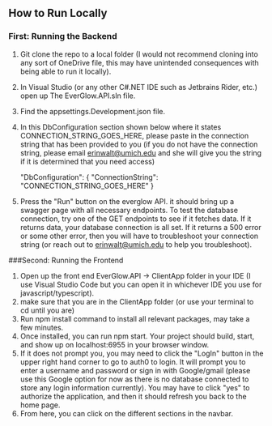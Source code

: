 ## How to Run Locally
### First: Running the Backend
1. Git clone the repo to a local folder (I would not recommend cloning into any sort of OneDrive file, this may have unintended consequences with being able to run it locally).
2. In Visual Studio (or any other C#.NET IDE such as Jetbrains Rider, etc.) open up The EverGlow.API.sln file.
3. Find the appsettings.Development.json file.
4. In this DbConfiguration section shown below where it states CONNECTION_STRING_GOES_HERE, please paste in the connection string that has been provided to you (if you do not have the connection string, please email erinwalt@umich.edu and she will give you the string if it is determined that you need access)
   
    "DbConfiguration": {
    "ConnectionString": "CONNECTION_STRING_GOES_HERE"
}
5.  Press the "Run" button on the everglow API. it should bring up a swagger page with all necessary endpoints. To test the database connection, try one of the GET endpoints to see if it fetches data. If it returns data, your database connection is all set. If it returns a 500 error or some other error, then you will have to troubleshoot your connection string (or reach out to erinwalt@umich.edu to help you troubleshoot).

###Second: Running the Frontend
1. Open up the front end EverGlow.API -> ClientApp folder in your IDE (I use Visual Studio Code but you can open it in whichever IDE you use for javascript/typescript).
2. make sure that you are in the ClientApp folder (or use your terminal to cd until you are)
3. Run npm install command to install all relevant packages, may take a few minutes.
4. Once installed, you can run npm start. Your project should build, start, and show up on localhost:6955 in your browser window.
5. If it does not prompt you, you may need to click the "LogIn" button in the upper right hand corner to go to auth0 to login. It will prompt you to enter a username and password or sign in with Google/gmail (please use this Google option for now as there is no database connected to store any login information currently). You may have to click "yes" to authorize the application, and then it should refresh you back to the home page.
6. From here, you can click on the different sections in the navbar. 
